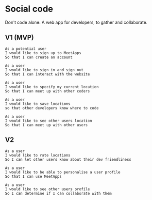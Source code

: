 # Social code
Don't code alone.
A web app for developers, to gather and collaborate.

## V1 (MVP)

```
As a potential user
I would like to sign up to MeetApps
So that I can create an account
```
```
As a user
I would like to sign in and sign out
So that I can interact with the website
```
```
As a user
I would like to specify my current location
So that I can meet up with other coders
```
```
As a user
I would like to save locations
so that other developers know where to code
```
```
As a user
I would like to see other users location
So that I can meet up with other users
```
## V2

```
As a user
I would like to rate locations
So I can let other users know about their dev friendliness
```
```
As a user
I would like to be able to personalise a user profile
So that I can use MeetApps
```
```
As a user
I would like to see other users profile
So I can determine if I can collaborate with them
```
